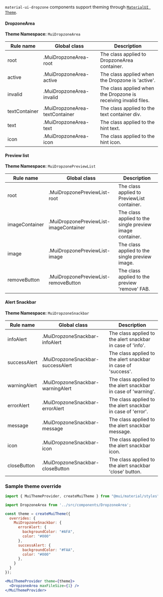 `material-ui-dropzone` components support theming through [`MaterialUI Theme`](https://material-ui.com/customization/theming/).

#### DropzoneArea

**Theme Namespace:** `MuiDropzoneArea`

| Rule name     | Global class                   | Description                                                     |
| ------------- | ------------------------------ | --------------------------------------------------------------- |
| root          | .MuiDropzoneArea-root          | The class applied to DropzoneArea container.                    |
| active        | .MuiDropzoneArea-active        | The class applied when the Dropzone is 'active'.                |
| invalid       | .MuiDropzoneArea-invalid       | The class applied when the Dropzone is receiving invalid files. |
| textContainer | .MuiDropzoneArea-textContainer | The class applied to the text container div.                    |
| text          | .MuiDropzoneArea-text          | The class applied to the hint text.                             |
| icon          | .MuiDropzoneArea-icon          | The class applied to the hint icon.                             |

#### Preview list

**Theme Namespace:** `MuiDropzonePreviewList`

| Rule name      | Global class                           | Description                                              |
| -------------- | -------------------------------------- | -------------------------------------------------------- |
| root           | .MuiDropzonePreviewList-root           | The class applied to PreviewList container.              |
| imageContainer | .MuiDropzonePreviewList-imageContainer | The class applied to the single preview image container. |
| image          | .MuiDropzonePreviewList-image          | The class applied to the single preview image.           |
| removeButton   | .MuiDropzonePreviewList-removeButton   | The class applied to the preview 'remove' FAB.           |

#### Alert Snackbar

**Theme Namespace:** `MuiDropzoneSnackbar`

| Rule name    | Global class                      | Description                                                   |
| ------------ | --------------------------------- | ------------------------------------------------------------- |
| infoAlert    | .MuiDropzoneSnackbar-infoAlert    | The class applied to the alert snackbar in case of 'info'.    |
| successAlert | .MuiDropzoneSnackbar-successAlert | The class applied to the alert snackbar in case of 'success'. |
| warningAlert | .MuiDropzoneSnackbar-warningAlert | The class applied to the alert snackbar in case of 'warning'. |
| errorAlert   | .MuiDropzoneSnackbar-errorAlert   | The class applied to the alert snackbar in case of 'error'.   |
| message      | .MuiDropzoneSnackbar-message      | The class applied to the alert snackbar message.              |
| icon         | .MuiDropzoneSnackbar-icon         | The class applied to the alert snackbar icon.                 |
| closeButton  | .MuiDropzoneSnackbar-closeButton  | The class applied to the alert snackbar 'close' button.       |

### Sample theme override

```jsx
import { MuiThemeProvider, createMuiTheme } from "@mui/material/styles";

import DropzoneArea from '../src/components/DropzoneArea';

const theme = createMuiTheme({
  overrides: {
    MuiDropzoneSnackbar: {
      errorAlert: {
        backgroundColor: "#AFA",
        color: "#000"
      },
      successAlert: {
        backgroundColor: "#FAA",
        color: "#000"
      },
    }
  }
});

<MuiThemeProvider theme={theme}>
  <DropzoneArea maxFileSize={1} />
</MuiThemeProvider>
```
